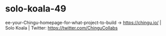 # solo-koala-49
ee-your-Chingu-homepage-for-what-project-to-build -> https://chingu.io/ | Solo Koala | Twitter: https://twitter.com/ChinguCollabs
